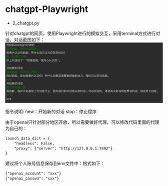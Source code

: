 # chatgpt-Playwright

- 2_chatgpt.py

针对chatgpt的网页，使用Playwright进行的模拟交互，采用terminal方式进行对话，对话截图如下：
![img.png](doc/photo/img.png)

指令说明:
new：开始新的对话
stop：停止程序

由于openai只针对部分地区开放，所以需要做好代理，可以修改代码里面的代理为自己的：
```angular2html
launch_data_dict = {
    "headless": False,
    "proxy": {"server": "http://127.0.0.1:7892"}
}
```

建议将个人账号信息保存到env文件中：格式如下：
```angular2html
{"openai_account": "xxx"}
{"openai_passwd": "xxx"}
```